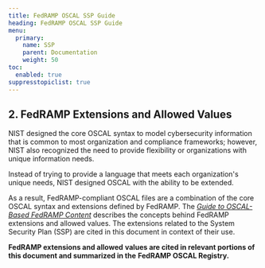 ```yaml
---
title: FedRAMP OSCAL SSP Guide
heading: FedRAMP OSCAL SSP Guide
menu:
  primary:
    name: SSP
    parent: Documentation
    weight: 50
toc:
  enabled: true
suppresstopiclist: true
---
```


## 2. FedRAMP Extensions and Allowed Values

NIST designed the core OSCAL syntax to model cybersecurity information that is common to most organization and compliance frameworks; however, NIST also recognized the need to provide flexibility or organizations with unique information needs.

Instead of trying to provide a language that meets each organization\'s unique needs, NIST designed OSCAL with 
the ability to be extended.

As a result, FedRAMP-compliant OSCAL files are a combination of the core OSCAL syntax and extensions defined by FedRAMP. The [*Guide to OSCAL-Based FedRAMP Content*](/guides/general/) describes the concepts behind FedRAMP extensions and allowed values. The extensions related to the System Security Plan (SSP) are cited in this document in context of their use.

**FedRAMP extensions and allowed** **values are cited in relevant portions of this document and summarized in the** **FedRAMP OSCAL Registry.**
